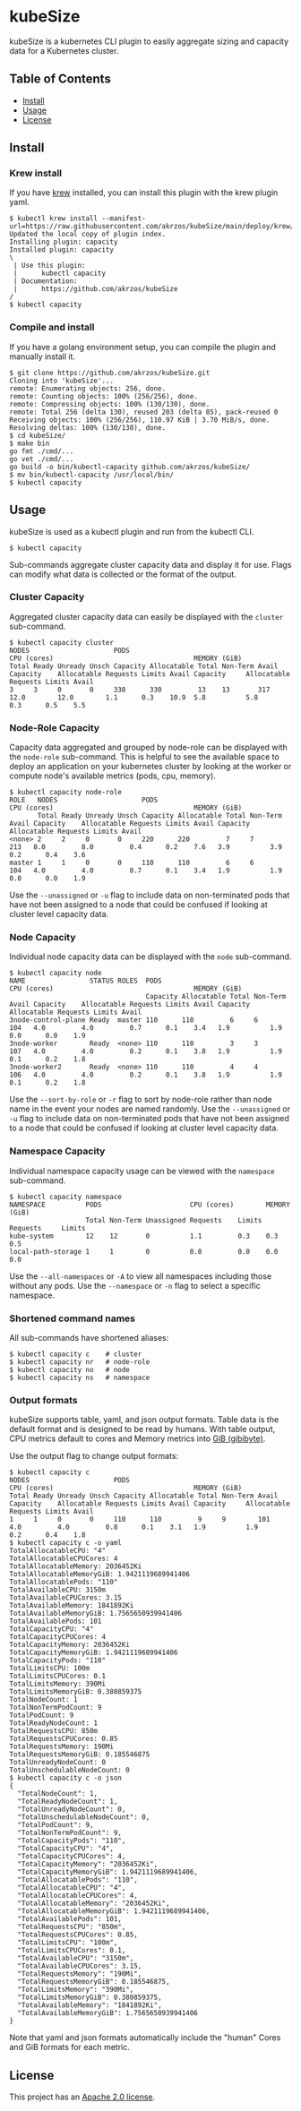 # kubeSize

kubeSize is a kubernetes CLI plugin to easily aggregate sizing and capacity data for a Kubernetes cluster.

## Table of Contents

- [Install](#install)
- [Usage](#usage)
- [License](#license)

## Install

### Krew install

If you have [krew](https://krew.sigs.k8s.io/) installed, you can install this plugin with the krew plugin yaml.

```console
$ kubectl krew install --manifest-url=https://raw.githubusercontent.com/akrzos/kubeSize/main/deploy/krew/capacity.yaml
Updated the local copy of plugin index.
Installing plugin: capacity
Installed plugin: capacity
\
 | Use this plugin:
 |      kubectl capacity
 | Documentation:
 |      https://github.com/akrzos/kubeSize
/
$ kubectl capacity
```

### Compile and install

If you have a golang environment setup, you can compile the plugin and manually install it.

```console
$ git clone https://github.com/akrzos/kubeSize.git
Cloning into 'kubeSize'...
remote: Enumerating objects: 256, done.
remote: Counting objects: 100% (256/256), done.
remote: Compressing objects: 100% (130/130), done.
remote: Total 256 (delta 130), reused 203 (delta 85), pack-reused 0
Receiving objects: 100% (256/256), 110.97 KiB | 3.70 MiB/s, done.
Resolving deltas: 100% (130/130), done.
$ cd kubeSize/
$ make bin
go fmt ./cmd/...
go vet ./cmd/...
go build -o bin/kubectl-capacity github.com/akrzos/kubeSize/
$ mv bin/kubectl-capacity /usr/local/bin/
$ kubectl capacity
```

## Usage

kubeSize is used as a kubectl plugin and run from the kubectl CLI.

```console
$ kubectl capacity
```

Sub-commands aggregate cluster capacity data and display it for use. Flags can modify what data is collected or the format of the output.

### Cluster Capacity

Aggregated cluster capacity data can easily be displayed with the `cluster` sub-command.

```console
$ kubectl capacity cluster
NODES                     PODS                                      CPU (cores)                                   MEMORY (GiB)
Total Ready Unready Unsch Capacity Allocatable Total Non-Term Avail Capacity    Allocatable Requests Limits Avail Capacity     Allocatable Requests Limits Avail
3     3     0       0     330      330         13    13       317   12.0        12.0        1.1      0.3    10.9  5.8          5.8         0.3      0.5    5.5
```

### Node-Role Capacity

Capacity data aggregated and grouped by node-role can be displayed with the `node-role` sub-command. This is helpful to see the available space to deploy an application on your kubernetes cluster by looking at the worker or compute node's available metrics (pods, cpu, memory).

```console
$ kubectl capacity node-role
ROLE   NODES                     PODS                                      CPU (cores)                                   MEMORY (GiB)
       Total Ready Unready Unsch Capacity Allocatable Total Non-Term Avail Capacity    Allocatable Requests Limits Avail Capacity     Allocatable Requests Limits Avail
<none> 2     2     0       0     220      220         7     7        213   8.0         8.0         0.4      0.2    7.6   3.9          3.9         0.2      0.4    3.6
master 1     1     0       0     110      110         6     6        104   4.0         4.0         0.7      0.1    3.4   1.9          1.9         0.0      0.0    1.9
```

Use the `--unassigned` or `-u` flag to include data on non-terminated pods that have not been assigned to a node that could be confused if looking at cluster level capacity data.

### Node Capacity

Individual node capacity data can be displayed with the `node` sub-command.

```console
$ kubectl capacity node
NAME                STATUS ROLES  PODS                                      CPU (cores)                                   MEMORY (GiB)
                                  Capacity Allocatable Total Non-Term Avail Capacity    Allocatable Requests Limits Avail Capacity     Allocatable Requests Limits Avail
3node-control-plane Ready  master 110      110         6     6        104   4.0         4.0         0.7      0.1    3.4   1.9          1.9         0.0      0.0    1.9
3node-worker        Ready  <none> 110      110         3     3        107   4.0         4.0         0.2      0.1    3.8   1.9          1.9         0.1      0.2    1.8
3node-worker2       Ready  <none> 110      110         4     4        106   4.0         4.0         0.2      0.1    3.8   1.9          1.9         0.1      0.2    1.8
```

Use the `--sort-by-role` or `-r` flag to sort by node-role rather than node name in the event your nodes are named randomly. Use the `--unassigned` or `-u` flag to include data on non-terminated pods that have not been assigned to a node that could be confused if looking at cluster level capacity data.

### Namespace Capacity

Individual namespace capacity usage can be viewed with the `namespace` sub-command.

```console
$ kubectl capacity namespace
NAMESPACE          PODS                      CPU (cores)        MEMORY (GiB)
                   Total Non-Term Unassigned Requests    Limits Requests     Limits
kube-system        12    12       0          1.1         0.3    0.3          0.5
local-path-storage 1     1        0          0.0         0.0    0.0          0.0
```

Use the `--all-namespaces` or `-A` to view all namespaces including those without any pods. Use the `--namespace` or `-n` flag to select a specific namespace.

### Shortened command names

All sub-commands have shortened aliases:

```console
$ kubectl capacity c    # cluster
$ kubectl capacity nr   # node-role
$ kubectl capacity no   # node
$ kubectl capacity ns   # namespace
```

### Output formats

kubeSize supports table, yaml, and json output formats. Table data is the default format and is designed to be read by humans. With table output, CPU metrics default to cores and Memory metrics into [GiB (gibibyte)](https://en.wikipedia.org/wiki/Byte#Multiple-byte_units).

Use the output flag to change output formats:

```console
$ kubectl capacity c
NODES                     PODS                                      CPU (cores)                                   MEMORY (GiB)
Total Ready Unready Unsch Capacity Allocatable Total Non-Term Avail Capacity    Allocatable Requests Limits Avail Capacity     Allocatable Requests Limits Avail
1     1     0       0     110      110         9     9        101   4.0         4.0         0.8      0.1    3.1   1.9          1.9         0.2      0.4    1.8
$ kubectl capacity c -o yaml
TotalAllocatableCPU: "4"
TotalAllocatableCPUCores: 4
TotalAllocatableMemory: 2036452Ki
TotalAllocatableMemoryGiB: 1.9421119689941406
TotalAllocatablePods: "110"
TotalAvailableCPU: 3150m
TotalAvailableCPUCores: 3.15
TotalAvailableMemory: 1841892Ki
TotalAvailableMemoryGiB: 1.7565650939941406
TotalAvailablePods: 101
TotalCapacityCPU: "4"
TotalCapacityCPUCores: 4
TotalCapacityMemory: 2036452Ki
TotalCapacityMemoryGiB: 1.9421119689941406
TotalCapacityPods: "110"
TotalLimitsCPU: 100m
TotalLimitsCPUCores: 0.1
TotalLimitsMemory: 390Mi
TotalLimitsMemoryGiB: 0.380859375
TotalNodeCount: 1
TotalNonTermPodCount: 9
TotalPodCount: 9
TotalReadyNodeCount: 1
TotalRequestsCPU: 850m
TotalRequestsCPUCores: 0.85
TotalRequestsMemory: 190Mi
TotalRequestsMemoryGiB: 0.185546875
TotalUnreadyNodeCount: 0
TotalUnschedulableNodeCount: 0
$ kubectl capacity c -o json
{
  "TotalNodeCount": 1,
  "TotalReadyNodeCount": 1,
  "TotalUnreadyNodeCount": 0,
  "TotalUnschedulableNodeCount": 0,
  "TotalPodCount": 9,
  "TotalNonTermPodCount": 9,
  "TotalCapacityPods": "110",
  "TotalCapacityCPU": "4",
  "TotalCapacityCPUCores": 4,
  "TotalCapacityMemory": "2036452Ki",
  "TotalCapacityMemoryGiB": 1.9421119689941406,
  "TotalAllocatablePods": "110",
  "TotalAllocatableCPU": "4",
  "TotalAllocatableCPUCores": 4,
  "TotalAllocatableMemory": "2036452Ki",
  "TotalAllocatableMemoryGiB": 1.9421119689941406,
  "TotalAvailablePods": 101,
  "TotalRequestsCPU": "850m",
  "TotalRequestsCPUCores": 0.85,
  "TotalLimitsCPU": "100m",
  "TotalLimitsCPUCores": 0.1,
  "TotalAvailableCPU": "3150m",
  "TotalAvailableCPUCores": 3.15,
  "TotalRequestsMemory": "190Mi",
  "TotalRequestsMemoryGiB": 0.185546875,
  "TotalLimitsMemory": "390Mi",
  "TotalLimitsMemoryGiB": 0.380859375,
  "TotalAvailableMemory": "1841892Ki",
  "TotalAvailableMemoryGiB": 1.7565650939941406
}
```

Note that yaml and json formats automatically include the "human" Cores and GiB formats for each metric.

## License

This project has an [Apache 2.0 license](LICENSE).
